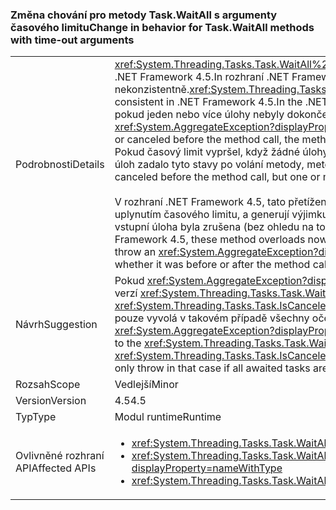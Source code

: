 ### <a name="change-in-behavior-for-taskwaitall-methods-with-time-out-arguments"></a><span data-ttu-id="7a045-101">Změna chování pro metody Task.WaitAll s argumenty časového limitu</span><span class="sxs-lookup"><span data-stu-id="7a045-101">Change in behavior for Task.WaitAll methods with time-out arguments</span></span>

|   |   |
|---|---|
|<span data-ttu-id="7a045-102">Podrobnosti</span><span class="sxs-lookup"><span data-stu-id="7a045-102">Details</span></span>|<span data-ttu-id="7a045-103"><xref:System.Threading.Tasks.Task.WaitAll%2A?displayProperty=nameWithType> chování byla provedena konzistentnější v rozhraní .NET Framework 4.5.In rozhraní .NET Framework 4, tyto metody chovaly nekonzistentně.</span><span class="sxs-lookup"><span data-stu-id="7a045-103"><xref:System.Threading.Tasks.Task.WaitAll%2A?displayProperty=nameWithType> behavior was made more consistent in .NET Framework 4.5.In the .NET Framework 4, these methods behaved inconsistently.</span></span> <span data-ttu-id="7a045-104">Po vypršení časového limitu, pokud jeden nebo více úlohy nebyly dokončeny nebo došlo ke zrušení před voláním metody, vyvolala metoda výjimku <xref:System.AggregateException?displayProperty=name> výjimky.</span><span class="sxs-lookup"><span data-stu-id="7a045-104">When the time-out expired, if one or more tasks were completed or canceled before the method call, the method threw an <xref:System.AggregateException?displayProperty=name> exception.</span></span> <span data-ttu-id="7a045-105">Pokud časový limit vypršel, když žádné úlohy nebyly dokončeny nebo došlo ke zrušení před voláním metody, ale jeden nebo více úloh zadalo tyto stavy po volání metody, metoda vrátila hodnotu false.</span><span class="sxs-lookup"><span data-stu-id="7a045-105">When the time-out expired, if no tasks were completed or canceled before the method call, but one or more tasks entered these states after the method call, the method returned false.</span></span><br/><br/><span data-ttu-id="7a045-106">V rozhraní .NET Framework 4.5, tato přetížení metody nyní vrátí hodnotu false, pokud žádné úlohy jsou stále spuštěna, když uplynutím časového limitu, a generují výjimku <xref:System.AggregateException?displayProperty=name> výjimku pouze v případě, že vstupní úloha byla zrušena (bez ohledu na to, jestli byl před nebo po metodu volání) a jsou pořád spuštěné žádné úlohy.</span><span class="sxs-lookup"><span data-stu-id="7a045-106">In the .NET Framework 4.5, these method overloads now return false if any tasks are still running when the time-out interval expired, and they throw an <xref:System.AggregateException?displayProperty=name> exception only if an input task was cancelled (regardless of whether it was before or after the method call) and no other tasks are still running.</span></span>|
|<span data-ttu-id="7a045-107">Návrh</span><span class="sxs-lookup"><span data-stu-id="7a045-107">Suggestion</span></span>|<span data-ttu-id="7a045-108">Pokud <xref:System.AggregateException?displayProperty=name> se zachycení jako způsob zjišťování úlohu, která byla zrušena před verzí <xref:System.Threading.Tasks.Task.WaitAll%2A> volání volaná kód by měl místo toho proveďte stejné zjišťování prostřednictvím <xref:System.Threading.Tasks.Task.IsCanceled%2A> vlastnosti (například:. Any(t =&gt; t.IsCanceled)) od rozhraní .NET Framework 4.6 pouze vyvolá v takovém případě všechny očekávané úlohy jsou dokončeny před časový limit.</span><span class="sxs-lookup"><span data-stu-id="7a045-108">If an <xref:System.AggregateException?displayProperty=name> was being caught as a means of detecting a task that was cancelled prior to the <xref:System.Threading.Tasks.Task.WaitAll%2A> call being invoked, that code should instead do the same detection via the  <xref:System.Threading.Tasks.Task.IsCanceled%2A> property (for example: .Any(t =&gt; t.IsCanceled)) since .NET Framework 4.6 will only throw in that case if all awaited tasks are completed prior to the timeout.</span></span>|
|<span data-ttu-id="7a045-109">Rozsah</span><span class="sxs-lookup"><span data-stu-id="7a045-109">Scope</span></span>|<span data-ttu-id="7a045-110">Vedlejší</span><span class="sxs-lookup"><span data-stu-id="7a045-110">Minor</span></span>|
|<span data-ttu-id="7a045-111">Version</span><span class="sxs-lookup"><span data-stu-id="7a045-111">Version</span></span>|<span data-ttu-id="7a045-112">4.5</span><span class="sxs-lookup"><span data-stu-id="7a045-112">4.5</span></span>|
|<span data-ttu-id="7a045-113">Typ</span><span class="sxs-lookup"><span data-stu-id="7a045-113">Type</span></span>|<span data-ttu-id="7a045-114">Modul runtime</span><span class="sxs-lookup"><span data-stu-id="7a045-114">Runtime</span></span>|
|<span data-ttu-id="7a045-115">Ovlivněné rozhraní API</span><span class="sxs-lookup"><span data-stu-id="7a045-115">Affected APIs</span></span>|<ul><li><xref:System.Threading.Tasks.Task.WaitAll(System.Threading.Tasks.Task[],System.Int32)?displayProperty=nameWithType></li><li><xref:System.Threading.Tasks.Task.WaitAll(System.Threading.Tasks.Task[],System.Int32,System.Threading.CancellationToken)?displayProperty=nameWithType></li><li><xref:System.Threading.Tasks.Task.WaitAll(System.Threading.Tasks.Task[],System.TimeSpan)?displayProperty=nameWithType></li></ul>|


